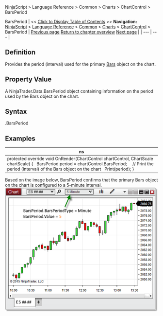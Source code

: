 ﻿
NinjaScript > Language Reference > Common > Charts > ChartControl > BarsPeriod

BarsPeriod
| << [Click to Display Table of Contents](chartcontrol_barsperiod.md) >> **Navigation:**     [NinjaScript](ninjascript.md) > [Language Reference](language_reference_wip.md) > [Common](common.md) > [Charts](chart.md) > [ChartControl](chartcontrol.md) > BarsPeriod | [Previous page](barspacingtype.md) [Return to chapter overview](chartcontrol.md) [Next page](chartcontrol_barwidth.md) |
| --- | --- |
## Definition
Provides the period (interval) used for the primary [Bars](bars.md) object on the chart.
## 
## Property Value
A NinjaTrader.Data.BarsPeriod object containing information on the period used by the Bars object on the chart.
## 
## Syntax
<ChartControl>.BarsPeriod
## 
## Examples
| ns |
| --- |
| protected override void OnRender(ChartControl chartControl, ChartScale chartScale) {    BarsPeriod period = chartControl.BarsPeriod;      // Print the period (interval) of the Bars object on the chart    Print(period); } |

Based on the image below, BarsPeriod confirms that the primary Bars object on the chart is configured to a 5-minute interval.
 
![ChartControl_BarsPeriod](chartcontrol_barsperiod.png)
